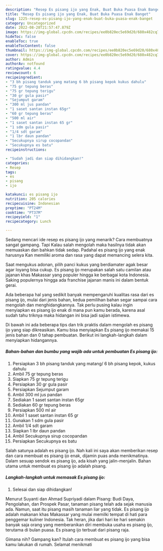 ```yaml
---
description: "Resep Es pisang ijo yang Enak, Buat Buka Puasa Enak Banget"
title: "Resep Es pisang ijo yang Enak, Buat Buka Puasa Enak Banget"
slug: 1225-resep-es-pisang-ijo-yang-enak-buat-buka-puasa-enak-banget
category: Uncategorized
date: 2022-08-28T21:57:47.879Z
image: https://img-global.cpcdn.com/recipes/ee0b820ec5e69d20/680x482cq70/es-pisang-ijo-foto-resep-utama.jpg
hideToc: false
enableToc: true
enableTocContent: false
thumbnail: https://img-global.cpcdn.com/recipes/ee0b820ec5e69d20/680x482cq70/es-pisang-ijo-foto-resep-utama.jpg
cover: https://img-global.cpcdn.com/recipes/ee0b820ec5e69d20/680x482cq70/es-pisang-ijo-foto-resep-utama.jpg
author: Admin
authorAv: notfound
ratingvalue: 4.4
reviewcount: 6
recipeingredient:
- "3 bh pisang tanduk yang matang 6 bh pisang kepok kukus dahulu"
- "75 gr tepung beras"
- "75 gr tepung terigu"
- "30 gr gula pasir"
- "Sejumput garam"
- "300 ml jus pandan"
- "1 saset santan instan 65gr"
- "60 gr tepung beras"
- "500 ml air"
- "1 saset santan instan 65 gr"
- "1 sdm gula pasir"
- "1/4 sdt garam"
- "1 lbr daun pandan"
- "Secukupnya sirup cocopandan"
- "Secukupnya es batu"
recipeinstructions:

- "Sudah jadi dan siap dihidangkan!"
categories:
- Resep
tags:
- es
- pisang
- ijo

katakunci: es pisang ijo 
nutrition: 205 calories
recipecuisine: Indonesian
preptime: "PT24M"
cooktime: "PT37M"
recipeyield: "1"
recipecategory: Lunch

---
```



Sedang mencari ide resep es pisang ijo yang menarik? Cara membuatnya sangat gampang. Tapi Kalau salah mengolah maka hasilnya tidak akan memuaskan dan bahkan tidak sedap. Padahal es pisang ijo yang enak harusnya Kan memiliki aroma dan rasa yang dapat memancing selera kita.


Saat mengukus adonan, pilih panci kukus yang berdiamater agak besar agar loyang bisa cukup. Es pisang ijo merupakan salah satu camilan atau jajanan khas Makassar yang populer hingga ke berbagai kota Indonesia. Saking populernya hingga ada franchise jajanan manis ini dalam bentuk gerai.

Ada beberapa hal yang sedikit banyak mempengaruhi kualitas rasa dari es pisang ijo, mulai dari jenis bahan, kedua pemilihan bahan segar sampai cara mengolah dan menghidangkannya. Tak perlu pusing kalau ingin menyiapkan es pisang ijo enak di mana pun kamu berada, karena asal sudah tahu triknya maka hidangan ini bisa jadi sajian istimewa.


Di bawah ini ada beberapa tips dan trik praktis dalam mengolah es pisang ijo yang siap dikreasikan. Kamu bisa menyiapkan Es pisang ijo memakai 15 jenis bahan dan 0 tahap pembuatan. Berikut ini langkah-langkah dalam menyiapkan hidangannya.

<!--inarticleads1-->

##### Bahan-bahan dan bumbu yang wajib ada untuk pembuatan Es pisang ijo:

1. Persiapkan 3 bh pisang tanduk yang matang/ 6 bh pisang kepok, kukus dahulu
1. Ambil 75 gr tepung beras
1. Siapkan 75 gr tepung terigu
1. Persiapkan 30 gr gula pasir
1. Persiapkan Sejumput garam
1. Ambil 300 ml jus pandan
1. Sediakan 1 saset santan instan 65gr
1. Sediakan 60 gr tepung beras
1. Persiapkan 500 ml air
1. Ambil 1 saset santan instan 65 gr
1. Gunakan 1 sdm gula pasir
1. Ambil 1/4 sdt garam
1. Siapkan 1 lbr daun pandan
1. Ambil Secukupnya sirup cocopandan
1. Persiapkan Secukupnya es batu


Salah satunya adalah es pisang ijo. Nah kali ini saya akan memberikan resep dan cara membuat es pisang ijo enak, dijamin puas anda menikmatinya. Dalam sesuap sendok es pisang ijo, ada kisah yang jalin-menjalin. Bahan utama untuk membuat es pisang ijo adalah pisang. 

<!--inarticleads2-->

##### Langkah-langkah untuk memasak Es pisang ijo:


1. Selesai dan siap dihidangkan!

Menurut Suyanti dan Ahmad Supriyadi dalam Pisang: Budi Daya, Pengolahan, dan Prospek Pasar, tanaman pisang telah ada sejak manusia ada. Namun, saat itu pisang masih tanaman liar yang tidak. Es pisang ijo adalah makanan khas Makassar yang mulai memilki tempat di hati para penggemar kuliner Indonesia. Tak heran, jika dari hari ke hari semakin banyak saja orang yang memberanikan diri membuka usaha es pisang ijo, terutama di bulan puasa. Es pisang ijo terbuat dari pisang raja. 

Gimana nih? Gampang kan? Itulah cara membuat es pisang ijo yang bisa kamu lakukan di rumah. Selamat menikmati
